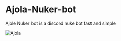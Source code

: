 # Ajola-Nuker-bot

Ajole Nuker bot is a discord nuke bot fast and simple

![Ajola]([path-to-image-here](https://github.com/PoH141/Ajola-Nuker-bot/blob/PoH141-Images/Screenshot%202023-05-18%20145925.png))
